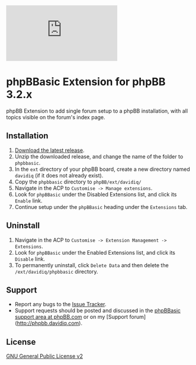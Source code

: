 [![phpBBasic](http://phpbb.davidiq.com/download/file.php?id=153)](http://phpbb.davidiq.com/viewtopic.php?f=19&t=685)

# phpBBasic Extension for phpBB 3.2.x 
phpBB Extension to add single forum setup to a phpBB installation, with all topics visible on the forum's index page.

## Installation
1. [Download the latest release](https://github.com/DavidIQ/phpBBasic/releases).
2. Unzip the downloaded release, and change the name of the folder to `phpbbasic`.
3. In the `ext` directory of your phpBB board, create a new directory named `davidiq` (if it does not already exist).
4. Copy the `phpbbasic` directory to `phpBB/ext/davidiq/`
5. Navigate in the ACP to `Customise -> Manage extensions`.
6. Look for `phpBBasic` under the Disabled Extensions list, and click its `Enable` link.
7. Continue setup under the `phpBBasic` heading under the `Extensions` tab.

## Uninstall

1. Navigate in the ACP to `Customise -> Extension Management -> Extensions`.
2. Look for `phpBBasic` under the Enabled Extensions list, and click its `Disable` link.
3. To permanently uninstall, click `Delete Data` and then delete the `/ext/davidiq/phpbbasic` directory.

## Support

* Report any bugs to the [Issue Tracker](https://github.com/DavidIQ/phpBBasic/issues).
* Support requests should be posted and discussed in the [phpBBasic support area at phpBB.com](https://www.phpbb.com/customise/db/extension/phpbbasic/support) or on my [Support forum] (http://phpbb.davidiq.com).

## License
[GNU General Public License v2](http://opensource.org/licenses/GPL-2.0)